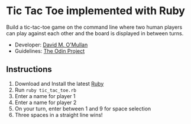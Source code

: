 # Tic Tac Toe implemented with Ruby
Build a tic-tac-toe game on the command line where two human players can play against each other and the board is displayed in between turns.

- Developer: [David M. O'Mullan](https://github.com/davidomullan)
- Guidelines: [The Odin Project](https://www.theodinproject.com/lessons/ruby-tic-tac-toe)

## Instructions
1. Download and Install the latest [Ruby](https://www.ruby-lang.org)
2. Run `ruby tic_tac_toe.rb`
3. Enter a name for player 1
4. Enter a name for player 2
5. On your turn, enter between 1 and 9 for space selection
6. Three spaces in a straight line wins!
